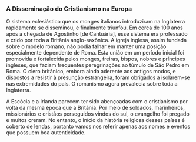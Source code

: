 ### A Disseminação do Cristianismo na Europa 

O sistema eclesiástico que os monges italianos introduziram na Inglaterra rapidamente se disseminou, e finalmente triunfou. Em cerca de 100 anos após a chegada de Agostinho [de Cantuária], esse sistema era professado e crido por toda a Britânia anglo-saxônica. A igreja inglesa, assim fundada sobre o modelo romano, não podia falhar em manter uma posição especialmente dependente de Roma. Esta união em um período inicial foi promovida e fortalecida pelos monges, freiras, bispos, nobres e príncipes ingleses, que faziam frequentes peregrinações ao túmulo de São Pedro em Roma. O clero britânico, embora ainda aderente aos antigos modos, e dispostos a resistir à presunção estrangeira, foram obrigados a isolarem-se nas extremidades do país. O romanismo agora prevalecia sobre toda a Inglaterra.

A Escócia e a Irlanda parecem ter sido abençoadas com o cristianismo por volta da mesma época que a Britânia. Por meio de soldados, marinheiros, missionários e cristãos perseguidos vindos do sul, o evangelho foi pregado e muitos creram. No entanto, o início da história religiosa desses países é coberto de lendas, portanto vamos nos referir apenas aos nomes e eventos que possuem boa autenticidade.